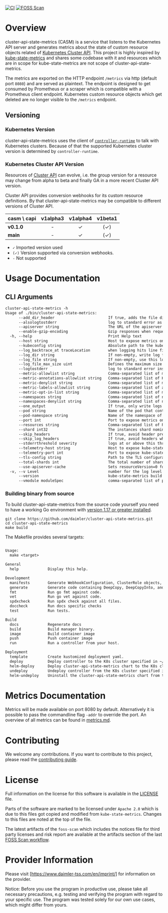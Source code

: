 <!-- SPDX-License-Identifier: MIT -->

[![CI](https://github.com/Daimler/cluster-api-state-metrics/actions/workflows/ci.yaml/badge.svg)](https://github.com/Daimler/cluster-api-state-metrics/actions/workflows/ci.yaml)
[![FOSS Scan](https://github.com/Daimler/cluster-api-state-metrics/actions/workflows/foss.yaml/badge.svg)](https://github.com/Daimler/cluster-api-state-metrics/actions/workflows/foss.yaml)

# Overview

cluster-api-state-metrics (CASM) is a service that listens to the Kubernetes API server and generates metrics about the state of custom resource objects related of [Kubernetes Cluster API].
This project is highly inspired by [kube-state-metrics] and shares some codebase with it and resources which are in scope for kube-state-metrics are not scope of cluster-api-state-metrics.

The metrics are exported on the HTTP endpoint `/metrics` via http (default port `8080`) and are served as plaintext.
The endpoint is designed to get consumed by Prometheus or a scraper which is compatible with a Prometheus client endpoint.
Kubernetes custom resource objects which get deleted are no longer visible to the `/metrics` endpoint.

[Kubernetes Cluster API]: https://cluster-api.sigs.k8s.io/
[kube-state-metrics]: https://github.com/kubernetes/kube-state-metrics

## Versioning

### Kubernetes Version

cluster-api-state-metrics uses the client of [`controller-runtime`] to talk with Kubernetes
clusters.
Because of that the supported Kubernetes cluster version is determined by `controller-runtime`.

[`controller-runtime`]: https://github.com/kubernetes-sigs/controller-runtime

### Kubernetes Cluster API Version

Resources of [Cluster API] can evolve, i.e. the group version for a resource may
change from alpha to beta and finally GA in a more recent Cluster API version.

Cluster API provides conversion webhooks for its custom resource definitions.
By that cluster-api-state-metrics may be compatible to different versions of Cluster API.

| casm \ capi | **v1alpha3** | **v1alpha4** | **v1beta1** |
|-------------|:------------:|:------------:|:-----------:|
| **v0.1.0**  |      -       |      ✓       |     (✓)     |
| **main**    |      -       |      ✓       |     (✓)     |

- `✓` Imported version used
- `(✓)` Version supported via conversion webhooks.
- `-` Not supported

[Cluster API]: https://github.com/kubernetes-sigs/cluster-api

# Usage Documentation

## CLI Arguments

[embedmd]:# (./help.txt)
```txt
cluster-api-state-metrics -h
Usage of ./bin/cluster-api-state-metrics:
      --add_dir_header                        If true, adds the file directory to the header of the log messages
      --alsologtostderr                       log to standard error as well as files
      --apiserver string                      The URL of the apiserver to use as a master
      --enable-gzip-encoding                  Gzip responses when requested by clients via 'Accept-Encoding: gzip' header.
  -h, --help                                  Print Help text
      --host string                           Host to expose metrics on. (default "::")
      --kubeconfig string                     Absolute path to the kubeconfig file
      --log_backtrace_at traceLocation        when logging hits line file:N, emit a stack trace (default :0)
      --log_dir string                        If non-empty, write log files in this directory
      --log_file string                       If non-empty, use this log file
      --log_file_max_size uint                Defines the maximum size a log file can grow to. Unit is megabytes. If the value is 0, the maximum file size is unlimited. (default 1800)
      --logtostderr                           log to standard error instead of files (default true)
      --metric-allowlist string               Comma-separated list of metrics to be exposed. This list comprises of exact metric names and/or regex patterns. The allowlist and denylist are mutually exclusive.
      --metric-annotations-allowlist string   Comma-separated list of Kubernetes annotations keys that will be used in the resource' labels metric. By default the metric contains only name and namespace labels. To include additional annotations provide a list of resource names in their plural form and Kubernetes annotation keys you would like to allow for them (Example: '=namespaces=[kubernetes.io/team,...],pods=[kubernetes.io/team],...)'. A single '*' can be provided per resource instead to allow any annotations, but that has severe performance implications (Example: '=pods=[*]').
      --metric-denylist string                Comma-separated list of metrics not to be enabled. This list comprises of exact metric names and/or regex patterns. The allowlist and denylist are mutually exclusive.
      --metric-labels-allowlist string        Comma-separated list of additional Kubernetes label keys that will be used in the resource' labels metric. By default the metric contains only name and namespace labels. To include additional labels provide a list of resource names in their plural form and Kubernetes label keys you would like to allow for them (Example: '=namespaces=[k8s-label-1,k8s-label-n,...],pods=[app],...)'. A single '*' can be provided per resource instead to allow any labels, but that has severe performance implications (Example: '=pods=[*]').
      --metric-opt-in-list string             Comma-separated list of metrics which are opt-in and not enabled by default. This is in addition to the metric allow- and denylists
      --namespaces string                     Comma-separated list of namespaces to be enabled. Defaults to ""
      --namespaces-denylist string            Comma-separated list of namespaces not to be enabled. If namespaces and namespaces-denylist are both set, only namespaces that are excluded in namespaces-denylist will be used.
      --one_output                            If true, only write logs to their native severity level (vs also writing to each lower severity level)
      --pod string                            Name of the pod that contains the kube-state-metrics container. When set, it is expected that --pod and --pod-namespace are both set. Most likely this should be passed via the downward API. This is used for auto-detecting sharding. If set, this has preference over statically configured sharding. This is experimental, it may be removed without notice.
      --pod-namespace string                  Name of the namespace of the pod specified by --pod. When set, it is expected that --pod and --pod-namespace are both set. Most likely this should be passed via the downward API. This is used for auto-detecting sharding. If set, this has preference over statically configured sharding. This is experimental, it may be removed without notice.
      --port int                              Port to expose metrics on. (default 8080)
      --resources string                      Comma-separated list of Resources to be enabled. Defaults to "clusters,kubeadmcontrolplanes,machinedeployments,machines,machinesets"
      --shard int32                           The instances shard nominal (zero indexed) within the total number of shards. (default 0)
      --skip_headers                          If true, avoid header prefixes in the log messages
      --skip_log_headers                      If true, avoid headers when opening log files
      --stderrthreshold severity              logs at or above this threshold go to stderr (default 2)
      --telemetry-host string                 Host to expose kube-state-metrics self metrics on. (default "::")
      --telemetry-port int                    Port to expose kube-state-metrics self metrics on. (default 8081)
      --tls-config string                     Path to the TLS configuration file
      --total-shards int                      The total number of shards. Sharding is disabled when total shards is set to 1. (default 1)
      --use-apiserver-cache                   Sets resourceVersion=0 for ListWatch requests, using cached resources from the apiserver instead of an etcd quorum read.
  -v, --v Level                               number for the log level verbosity
      --version                               kube-state-metrics build version information
      --vmodule moduleSpec                    comma-separated list of pattern=N settings for file-filtered logging
```

### Building binary from source

To build cluster-api-state-metrics from the source code yourself you need to have a working Go environment with [version 1.17 or greater installed](https://golang.org/doc/install).

```shell
git clone https://github.com/daimler/cluster-api-state-metrics.git
cd cluster-api-state-metrics
make build
```

The Makefile provides several targets:

[embedmd]:# (./make-help.txt)
```txt

Usage:
  make <target>

General
  help             Display this help.

Development
  manifests        Generate WebhookConfiguration, ClusterRole objects, and role templates for the helm chart.
  generate         Generate code containing DeepCopy, DeepCopyInto, and DeepCopyObject method implementations.
  fmt              Run go fmt against code.
  vet              Run go vet against code.
  spdxcheck        Run spdx check against all files.
  doccheck         Run docs specific checks
  test             Run tests.

Build
  docs             Regenerate docs
  build            Build manager binary.
  image            Build container image
  push             Push container image
  run              Run a controller from your host.

Deployment
  template         Create kustomized deployment yaml.
  deploy           Deploy controller to the K8s cluster specified in ~/.kube/config.
  helm-deploy      Deploy cluster-api-state-metrics chart to the K8s cluster specified in ~/.kube/config.
  undeploy         Undeploy controller from the K8s cluster specified in ~/.kube/config.
  helm-undeploy    Uninstall the cluster-api-state-metrics chart from the K8s cluster specified in ~/.kube/config.
```

# Metrics Documentation

Metrics will be made available on port 8080 by default. Alternatively it is possible to pass the commandline flag `-addr` to override the port.
An overview of all metrics can be found in [metrics.md](docs/README.md).

# Contributing

We welcome any contributions.
If you want to contribute to this project, please read the [contributing guide](CONTRIBUTING.md).

# License

Full information on the license for this software is available in the [LICENSE](LICENSE) file.

Parts of the software are marked to be licensed under `Apache 2.0` which is due to this files got copied and modified from `kube-state-metrics`. Changes to this files are noted at the top of the file.

The latest artifacts of the `foss-scan` which includes the notices file for third party licenses and risk report are available at the artifacts section of the last [FOSS Scan workflow](https://github.com/Daimler/cluster-api-state-metrics/actions/workflows/foss.yaml?query=branch%3Amain).

# Provider Information

Please visit [https://www.daimler-tss.com/en/imprint/] for information on the provider.

Notice: Before you use the program in productive use, please take all necessary precautions, e.g. testing and verifying the program with regard to your specific use. The program was tested solely for our own use cases, which might differ from yours.

[https://www.daimler-tss.com/en/imprint/]: https://www.daimler-tss.com/en/imprint/
